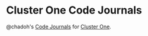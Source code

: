 # Cluster One Code Journals

@chadoh's [Code Journals](https://web3-builders-alliance.gitbook.io/rust-cosmwasm/for-students/completing-assignments#code-journals) for [Cluster One](https://web3-builders-alliance.gitbook.io/rust-cosmwasm/cosmwasm-rust/cluster-1/assignments).
